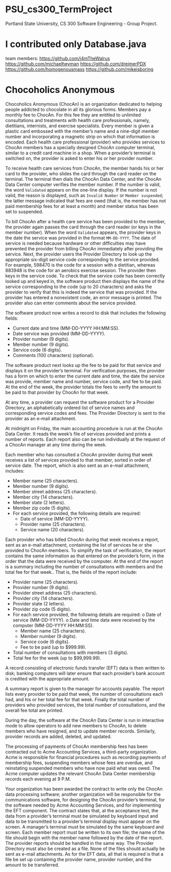 # PSU_cs300_TermProject
Portland State University, CS 300 Software Engineering - Group Project.

# I contributed only Database.java
team members:
https://github.com/i4mTheWalrus
https://github.com/michaelheyman
https://github.com/dreimerPDX
https://github.com/homogenousmass
https://github.com/mikeisboring


# Chocoholics Anonymous

Chocoholics Anonymous (ChocAn) is an organization dedicated to helping people addicted to chocolate in all its glorious forms. Members pay a monthly fee to ChocAn. For this fee they are entitled to unlimited consultations and treatments with health care professionals, namely, dietitians, internists, and exercise specialists. Every member is given a plastic card embossed with the member’s name and a nine-digit member number and incorporating a magnetic strip on which that information is encoded. Each health care professional (provider) who provides services to ChocAn members has a specially designed ChocAn computer terminal, similar to a credit card machine in a shop. When a provider’s terminal is switched on, the provider is asked to enter his or her provider number.

To receive health care services from ChocAn, the member hands his or her card to the provider, who slides the card through the card reader on the terminal. The terminal then dials the ChocAn Data Center, and the ChocAn Data Center computer verifies the member number. If the number is valid, the word `Validated` appears on the one-line display. If the number is not valid, the reason is displayed, such as `Invalid Number` or `Member suspended`; the latter message indicated that fees are owed (that is, the member has not paid membership fees for at least a month) and member status has been set to suspended.

To bill ChocAn after a health care service has been provided to the member, the provider again passes the card through the card reader (or keys in the member number). When the word `Validated` appears, the provider keys in the date the service was provided in the format `MM-DD-YYYY`. The date of service is needed because hardware or other difficulties may have prevented the provider from billing ChocAn immediately after providing the service. Next, the provider users the Provider Directory to look up the appropriate six-digit service code corresponding to the service provided. For example, 598470 is the code for a session with a dietitian, whereas 883948 is the code for an aerobics exercise session. The provider then keys in the service code. To check that the service code has been correctly looked up and keyed in, the software product then displays the name of the service corresponding to the code (up to 20 characters) and asks the provider to verify that this is indeed the service that was provided. If the provider has entered a nonexistent code, an error message is printed. The provider also can enter comments about the service provided.

The software product now writes a record to disk that includes the following fields:
* Current date and time (MM-DD-YYYY HH:MM:SS).
* Date service was provided (MM-DD-YYYY).
* Provider number (9 digits).
* Member number (9 digits).
* Service code (6 digits).
* Comments (100 characters) (optional).

The software product next looks up the fee to be paid for that service and displays it on the provider’s terminal. For verification purposes, the provider has a form on which to enter the current date and time, the date the service was provide, member name and number, service code, and fee to be paid. At the end of the week, the provider totals the fees to verify the amount to be paid to that provider by ChocAn for that week. 

At any time, a provider can request the software product for a Provider Directory, an alphabetically ordered list of service names and corresponding service codes and fees. The Provider Directory is sent to the provider as an e-mail attachment. 

At midnight on Friday, the main accounting procedure is run at the ChocAn Data Center. It reads the week’s file of services provided and prints a number of reports. Each report also can be run individually at the request of a ChocAn manager at any time during the week. 

Each member who has consulted a ChocAn provider during that week receives a list of services provided to that member, sorted in order of service date. The report, which is also sent as an e-mail attachment, includes: 
* Member name (25 characters).
* Member number (9 digits).
* Member street address (25 characters).
* Member city (14 characters).
* Member state (2 letters).
* Member zip code (5 digits).
* For each service provided, the following details are required:
    * Date of service (MM-DD-YYYY).
    * Provider name (25 characters).
    * Service name (20 characters). 

Each provider who has billed ChocAn during that week receives a report, sent as an e-mail attachment, containing the list of services he or she provided to ChocAn members. To simplify the task of verification, the report contains the same information as that entered on the provider’s form, in the order that the data were received by the computer. At the end of the report is a summary including the number of consultations with members and the total fee for that week.. That is, the fields of the report include:
* Provider name (25 characters). 
* Provider number (9 digits). 
* Provider street address (25 characters). 
* Provider city (14 characters). 
* Provider state (2 letters). 
* Provider zip code (5 digits). 
* For each service provided, the following details are required: o Date of service (MM-DD-YYYY). o Date and time data were received by the computer (MM-DD-YYYY HH:MM:SS). 
    * Member name (25 characters). 
    * Member number (9 digits). 
    * Service code (6 digits). 
    * Fee to be paid (up to $999.99). 
* Total number of consultations with members (3 digits). 
* Total fee for the week (up to $99,999.99).

A record consisting of electronic funds transfer (EFT) data is then written to disk; banking computers will later ensure that each provider’s bank account is credited with the appropriate amount. 

A summary report is given to the manager for accounts payable. The report lists every provider to be paid that week, the number of consultations each had, and his or her total fee for that week. Finally the total number of providers who provided services, the total number of consultations, and the overall fee total are printed.

During the day, the software at the ChocAn Data Center is run in interactive mode to allow operators to add new members to ChocAn, to delete members who have resigned, and to update member records. Similarly, provider records are added, deleted, and updated.

The processing of payments of ChocAn membership fees has been contracted out to Acme Accounting Services, a third-party organization. Acme is responsible for financial procedures such as recording payments of membership fees, suspending members whose fees are overdue, and reinstating suspended members who have now paid what was owed. The Acme computer updates the relevant ChocAn Data Center membership records each evening at 9 P.M.

Your organization has been awarded the contract to write only the ChocAn data processing software; another organization will be responsible for the communications software, for designing the ChocAn provider’s terminal, for the software needed by Acme Accounting Services, and for implementing the EFT component. The contract states that, at the acceptance test, the data from a provider’s terminal must be simulated by keyboard input and data to be transmitted to a provider’s terminal display must appear on the screen. A manager’s terminal must be simulated by the same keyboard and screen. Each member report must be written to its own file; the name of the file should begin with the member name followed by the date of the report. The provider reports should be handled in the same way. The Provider Directory must also be created as a file. None of the files should actually be sent as e-mail attachments. As for the EFT data, all that is required is that a file be set up containing the provider name, provider number, and the amount to be transferred.
